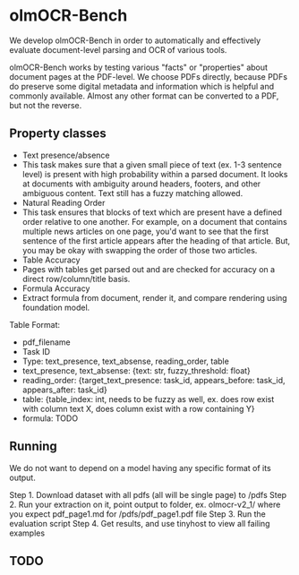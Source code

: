 # olmOCR-Bench

We develop olmOCR-Bench in order to automatically and effectively evaluate document-level
parsing and OCR of various tools.

olmOCR-Bench works by testing various "facts" or "properties" about document pages at the PDF-level.
We choose PDFs directly, because PDFs do preserve some digital metadata and information which is helpful
and commonly available. Almost any other format can be converted to a PDF, but not the reverse.

## Property classes

- Text presence/absence
 - This task makes sure that a given small piece of text (ex. 1-3 sentence level) is present with high probability within
    a parsed document. It looks at documents with ambiguity around headers, footers, and other ambiguous content. Text still
    has a fuzzy matching allowed.
- Natural Reading Order
 - This task ensures that blocks of text which are present have a defined order relative to one another. For example,
  on a document that contains multiple news articles on one page, you'd want to see that the first sentence of the 
  first article appears after the heading of that article. But, you may be okay with swapping the order of those 
  two articles.
- Table Accuracy
 - Pages with tables get parsed out and are checked for accuracy on a direct row/column/title basis.
- Formula Accuracy
 - Extract formula from document, render it, and compare rendering using foundation model.

Table Format:
 - pdf_filename
 - Task ID
 - Type: text_presence, text_absense, reading_order, table
 - text_presence, text_absense: {text: str, fuzzy_threshold: float}
 - reading_order: {target_text_presence: task_id, appears_before: task_id, appears_after: task_id}
 - table: {table_index: int, needs to be fuzzy as well, ex. does row exist with column text X, does column exist with a row containing Y}
 - formula: TODO


## Running
We do not want to depend on a model having any specific format of its output.

Step 1. Download dataset with all pdfs (all will be single page) to /pdfs
Step 2. Run your extraction on it, point output to folder, ex. olmocr-v2_1/ where you expect pdf_page1.md for /pdfs/pdf_page1.pdf file
Step 3. Run the evaluation script
Step 4. Get results, and use tinyhost to view all failing examples

## TODO

